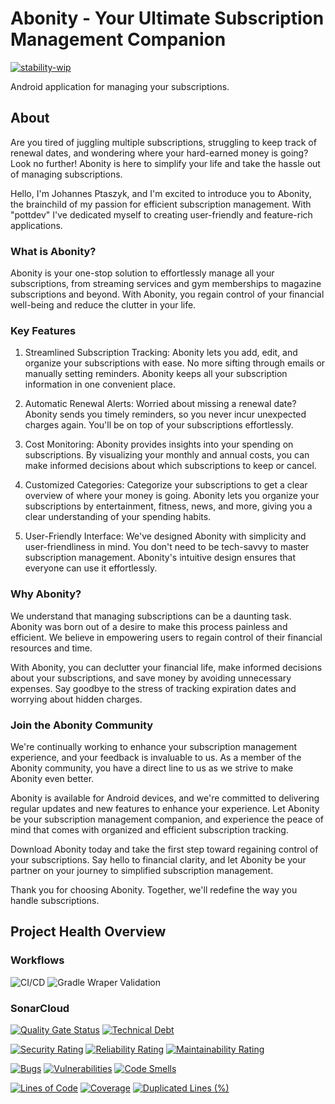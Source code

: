 # Abonity - Your Ultimate Subscription Management Companion

[![stability-wip](https://img.shields.io/badge/stability-wip-lightgrey.svg)](https://github.com/mkenney/software-guides/blob/master/STABILITY-BADGES.md#work-in-progress)

Android application for managing your subscriptions. 

## About 

Are you tired of juggling multiple subscriptions, struggling to keep track of renewal dates, and wondering where your hard-earned money is going? Look no further! Abonity is here to simplify your life and take the hassle out of managing subscriptions.

Hello, I'm Johannes Ptaszyk, and I'm excited to introduce you to Abonity, the brainchild of my passion for efficient subscription management. 
With "pottdev" I've dedicated myself to creating user-friendly and feature-rich applications.

### What is Abonity?

Abonity is your one-stop solution to effortlessly manage all your subscriptions, from streaming services and gym memberships to magazine subscriptions and beyond. With Abonity, you regain control of your financial well-being and reduce the clutter in your life.

### Key Features

1. Streamlined Subscription Tracking: Abonity lets you add, edit, and organize your subscriptions with ease. No more sifting through emails or manually setting reminders. Abonity keeps all your subscription information in one convenient place.

2. Automatic Renewal Alerts: Worried about missing a renewal date? Abonity sends you timely reminders, so you never incur unexpected charges again. You'll be on top of your subscriptions effortlessly.

3. Cost Monitoring: Abonity provides insights into your spending on subscriptions. By visualizing your monthly and annual costs, you can make informed decisions about which subscriptions to keep or cancel.

4. Customized Categories: Categorize your subscriptions to get a clear overview of where your money is going. Abonity lets you organize your subscriptions by entertainment, fitness, news, and more, giving you a clear understanding of your spending habits.

5. User-Friendly Interface: We've designed Abonity with simplicity and user-friendliness in mind. You don't need to be tech-savvy to master subscription management. Abonity's intuitive design ensures that everyone can use it effortlessly.

### Why Abonity?

We understand that managing subscriptions can be a daunting task. Abonity was born out of a desire to make this process painless and efficient. We believe in empowering users to regain control of their financial resources and time.

With Abonity, you can declutter your financial life, make informed decisions about your subscriptions, and save money by avoiding unnecessary expenses. Say goodbye to the stress of tracking expiration dates and worrying about hidden charges.

### Join the Abonity Community

We're continually working to enhance your subscription management experience, and your feedback is invaluable to us. As a member of the Abonity community, you have a direct line to us as we strive to make Abonity even better.

Abonity is available for Android devices, and we're committed to delivering regular updates and new features to enhance your experience. Let Abonity be your subscription management companion, and experience the peace of mind that comes with organized and efficient subscription tracking.

Download Abonity today and take the first step toward regaining control of your subscriptions. Say hello to financial clarity, and let Abonity be your partner on your journey to simplified subscription management.

Thank you for choosing Abonity. Together, we'll redefine the way you handle subscriptions.

## Project Health Overview

### Workflows
![CI/CD](https://github.com/JohannesPtaszyk/Abonity/actions/workflows/main.yml/badge.svg)
![Gradle Wraper Validation](https://github.com/JohannesPtaszyk/Abonity/actions/workflows/gradle-wrapper-validation.yml/badge.svg)

### SonarCloud
[![Quality Gate Status](https://sonarcloud.io/api/project_badges/measure?project=JohannesPtaszyk_Abonity&metric=alert_status)](https://sonarcloud.io/summary/new_code?id=JohannesPtaszyk_Abonity)
[![Technical Debt](https://sonarcloud.io/api/project_badges/measure?project=JohannesPtaszyk_Abonity&metric=sqale_index)](https://sonarcloud.io/summary/new_code?id=JohannesPtaszyk_Abonity)

[![Security Rating](https://sonarcloud.io/api/project_badges/measure?project=JohannesPtaszyk_Abonity&metric=security_rating)](https://sonarcloud.io/summary/new_code?id=JohannesPtaszyk_Abonity)
[![Reliability Rating](https://sonarcloud.io/api/project_badges/measure?project=JohannesPtaszyk_Abonity&metric=reliability_rating)](https://sonarcloud.io/summary/new_code?id=JohannesPtaszyk_Abonity)
[![Maintainability Rating](https://sonarcloud.io/api/project_badges/measure?project=JohannesPtaszyk_Abonity&metric=sqale_rating)](https://sonarcloud.io/summary/new_code?id=JohannesPtaszyk_Abonity)

[![Bugs](https://sonarcloud.io/api/project_badges/measure?project=JohannesPtaszyk_Abonity&metric=bugs)](https://sonarcloud.io/summary/new_code?id=JohannesPtaszyk_Abonity)
[![Vulnerabilities](https://sonarcloud.io/api/project_badges/measure?project=JohannesPtaszyk_Abonity&metric=vulnerabilities)](https://sonarcloud.io/summary/new_code?id=JohannesPtaszyk_Abonity)
[![Code Smells](https://sonarcloud.io/api/project_badges/measure?project=JohannesPtaszyk_Abonity&metric=code_smells)](https://sonarcloud.io/summary/new_code?id=JohannesPtaszyk_Abonity)

[![Lines of Code](https://sonarcloud.io/api/project_badges/measure?project=JohannesPtaszyk_Abonity&metric=ncloc)](https://sonarcloud.io/summary/new_code?id=JohannesPtaszyk_Abonity)
[![Coverage](https://sonarcloud.io/api/project_badges/measure?project=JohannesPtaszyk_Abonity&metric=coverage)](https://sonarcloud.io/summary/new_code?id=JohannesPtaszyk_Abonity)
[![Duplicated Lines (%)](https://sonarcloud.io/api/project_badges/measure?project=JohannesPtaszyk_Abonity&metric=duplicated_lines_density)](https://sonarcloud.io/summary/new_code?id=JohannesPtaszyk_Abonity)
